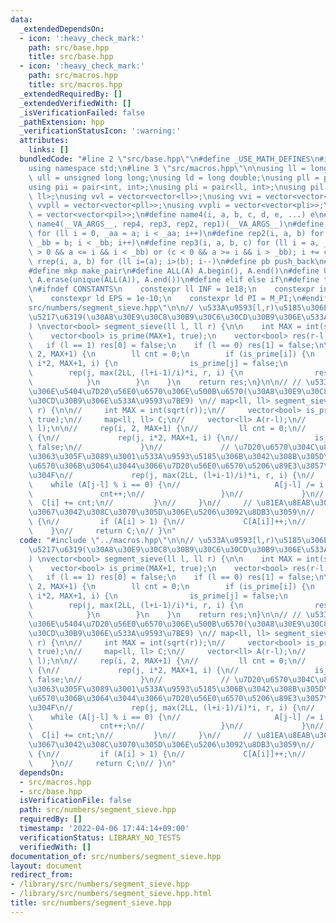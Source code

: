 ```yaml
---
data:
  _extendedDependsOn:
  - icon: ':heavy_check_mark:'
    path: src/base.hpp
    title: src/base.hpp
  - icon: ':heavy_check_mark:'
    path: src/macros.hpp
    title: src/macros.hpp
  _extendedRequiredBy: []
  _extendedVerifiedWith: []
  _isVerificationFailed: false
  _pathExtension: hpp
  _verificationStatusIcon: ':warning:'
  attributes:
    links: []
  bundledCode: "#line 2 \"src/base.hpp\"\n#define _USE_MATH_DEFINES\n#include <bits/stdc++.h>\n\
    using namespace std;\n#line 3 \"src/macros.hpp\"\n\nusing ll = long long;\nusing\
    \ ull = unsigned long long;\nusing ld = long double;\nusing pll = pair<ll, ll>;\n\
    using pii = pair<int, int>;\nusing pli = pair<ll, int>;\nusing pil = pair<int,\
    \ ll>;\nusing vvl = vector<vector<ll>>;\nusing vvi = vector<vector<int>>;\nusing\
    \ vvpll = vector<vector<pll>>;\nusing vvpli = vector<vector<pli>>;\nusing vvpil\
    \ = vector<vector<pil>>;\n#define name4(i, a, b, c, d, e, ...) e\n#define rep(...)\
    \ name4(__VA_ARGS__, rep4, rep3, rep2, rep1)(__VA_ARGS__)\n#define rep1(i, a)\
    \ for (ll i = 0, _aa = a; i < _aa; i++)\n#define rep2(i, a, b) for (ll i = a,\
    \ _bb = b; i < _bb; i++)\n#define rep3(i, a, b, c) for (ll i = a, _bb = b; (c\
    \ > 0 && a <= i && i < _bb) or (c < 0 && a >= i && i > _bb); i += c)\n#define\
    \ rrep(i, a, b) for (ll i=(a); i>(b); i--)\n#define pb push_back\n#define eb emplace_back\n\
    #define mkp make_pair\n#define ALL(A) A.begin(), A.end()\n#define UNIQUE(A) sort(ALL(A)),\
    \ A.erase(unique(ALL(A)), A.end())\n#define elif else if\n#define tostr to_string\n\
    \n#ifndef CONSTANTS\n    constexpr ll INF = 1e18;\n    constexpr int MOD = 1000000007;\n\
    \    constexpr ld EPS = 1e-10;\n    constexpr ld PI = M_PI;\n#endif\n#line 2 \"\
    src/numbers/segment_sieve.hpp\"\n\n// \u533A\u9593[l,r)\u5185\u306E\u7D20\u6570\
    \u5217\u6319(\u30A8\u30E9\u30C8\u30B9\u30C6\u30CD\u30B9\u306E\u533A\u9593\u7BE9\
    ) \nvector<bool> segment_sieve(ll l, ll r) {\n\n    int MAX = int(sqrt(r));\n\
    \    vector<bool> is_prime(MAX+1, true);\n    vector<bool> res(r-l, true);\n \
    \   if (l == 1) res[0] = false;\n    if (l == 0) res[1] = false;\n\n    rep(i,\
    \ 2, MAX+1) {\n        ll cnt = 0;\n        if (is_prime[i]) {\n            rep(j,\
    \ i*2, MAX+1, i) {\n                is_prime[j] = false;\n            }\n    \
    \        rep(j, max(2LL, (l+i-1)/i)*i, r, i) {\n                res[j-l] = false;\n\
    \            }\n        }\n    }\n    return res;\n}\n\n// // \u533A\u9593[l,r)\u5185\
    \u306E\u5404\u7D20\u56E0\u6570\u306E\u500B\u6570(\u30A8\u30E9\u30C8\u30B9\u30C6\
    \u30CD\u30B9\u306E\u533A\u9593\u7BE9) \n// map<ll, ll> segment_sieve(ll l, ll\
    \ r) {\n\n//     int MAX = int(sqrt(r));\n//     vector<bool> is_prime(MAX+1,\
    \ true);\n//     map<ll, ll> C;\n//     vector<ll> A(r-l);\n//     iota(ALL(A),\
    \ l);\n\n//     rep(i, 2, MAX+1) {\n//         ll cnt = 0;\n//         if (is_prime[i])\
    \ {\n//             rep(j, i*2, MAX+1, i) {\n//                 is_prime[j] =\
    \ false;\n//             }\n//             // \u7D20\u6570\u304C\u898B\u3064\u304B\
    \u3063\u305F\u3089\u3001\u533A\u9593\u5185\u306B\u3042\u308B\u305D\u306E\u500D\
    \u6570\u306B\u3064\u3044\u3066\u7D20\u56E0\u6570\u5206\u89E3\u3057\u3066\u3044\
    \u304F\n//             rep(j, max(2LL, (l+i-1)/i)*i, r, i) {\n//             \
    \    while (A[j-l] % i == 0) {\n//                     A[j-l] /= i;\n//      \
    \               cnt++;\n//                 }\n//             }\n//           \
    \  C[i] += cnt;\n//         }\n//     }\n//     // \u81EA\u8EAB\u304C\u7D20\u6570\
    \u3067\u3042\u308C\u3070\u305D\u306E\u5206\u3092\u8DB3\u3059\n//     rep(i, r-l)\
    \ {\n//         if (A[i] > 1) {\n//             C[A[i]]++;\n//         }\n// \
    \    }\n//     return C;\n// }\n"
  code: "#include \"../macros.hpp\"\n\n// \u533A\u9593[l,r)\u5185\u306E\u7D20\u6570\
    \u5217\u6319(\u30A8\u30E9\u30C8\u30B9\u30C6\u30CD\u30B9\u306E\u533A\u9593\u7BE9\
    ) \nvector<bool> segment_sieve(ll l, ll r) {\n\n    int MAX = int(sqrt(r));\n\
    \    vector<bool> is_prime(MAX+1, true);\n    vector<bool> res(r-l, true);\n \
    \   if (l == 1) res[0] = false;\n    if (l == 0) res[1] = false;\n\n    rep(i,\
    \ 2, MAX+1) {\n        ll cnt = 0;\n        if (is_prime[i]) {\n            rep(j,\
    \ i*2, MAX+1, i) {\n                is_prime[j] = false;\n            }\n    \
    \        rep(j, max(2LL, (l+i-1)/i)*i, r, i) {\n                res[j-l] = false;\n\
    \            }\n        }\n    }\n    return res;\n}\n\n// // \u533A\u9593[l,r)\u5185\
    \u306E\u5404\u7D20\u56E0\u6570\u306E\u500B\u6570(\u30A8\u30E9\u30C8\u30B9\u30C6\
    \u30CD\u30B9\u306E\u533A\u9593\u7BE9) \n// map<ll, ll> segment_sieve(ll l, ll\
    \ r) {\n\n//     int MAX = int(sqrt(r));\n//     vector<bool> is_prime(MAX+1,\
    \ true);\n//     map<ll, ll> C;\n//     vector<ll> A(r-l);\n//     iota(ALL(A),\
    \ l);\n\n//     rep(i, 2, MAX+1) {\n//         ll cnt = 0;\n//         if (is_prime[i])\
    \ {\n//             rep(j, i*2, MAX+1, i) {\n//                 is_prime[j] =\
    \ false;\n//             }\n//             // \u7D20\u6570\u304C\u898B\u3064\u304B\
    \u3063\u305F\u3089\u3001\u533A\u9593\u5185\u306B\u3042\u308B\u305D\u306E\u500D\
    \u6570\u306B\u3064\u3044\u3066\u7D20\u56E0\u6570\u5206\u89E3\u3057\u3066\u3044\
    \u304F\n//             rep(j, max(2LL, (l+i-1)/i)*i, r, i) {\n//             \
    \    while (A[j-l] % i == 0) {\n//                     A[j-l] /= i;\n//      \
    \               cnt++;\n//                 }\n//             }\n//           \
    \  C[i] += cnt;\n//         }\n//     }\n//     // \u81EA\u8EAB\u304C\u7D20\u6570\
    \u3067\u3042\u308C\u3070\u305D\u306E\u5206\u3092\u8DB3\u3059\n//     rep(i, r-l)\
    \ {\n//         if (A[i] > 1) {\n//             C[A[i]]++;\n//         }\n// \
    \    }\n//     return C;\n// }\n"
  dependsOn:
  - src/macros.hpp
  - src/base.hpp
  isVerificationFile: false
  path: src/numbers/segment_sieve.hpp
  requiredBy: []
  timestamp: '2022-04-06 17:44:14+09:00'
  verificationStatus: LIBRARY_NO_TESTS
  verifiedWith: []
documentation_of: src/numbers/segment_sieve.hpp
layout: document
redirect_from:
- /library/src/numbers/segment_sieve.hpp
- /library/src/numbers/segment_sieve.hpp.html
title: src/numbers/segment_sieve.hpp
---
```

